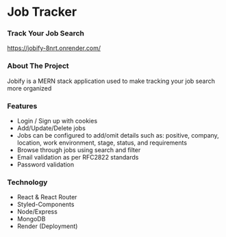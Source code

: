 # Job Tracker

### Track Your Job Search

https://jobify-8nrt.onrender.com/

### About The Project
Jobify is a MERN stack application used to make tracking your job search more organized

### Features
- Login / Sign up with cookies
- Add/Update/Delete jobs
-   Jobs can be configured to add/omit details such as: positive, company, location, work environment, stage, status, and requirements
- Browse through jobs using search and filter
- Email validation as per RFC2822 standards
- Password validation

### Technology
- React & React Router
- Styled-Components
- Node/Express
- MongoDB
- Render (Deployment)

